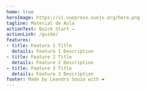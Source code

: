 ```yaml
---
home: true
heroImage: https://v1.vuepress.vuejs.org/hero.png
tagline: Material de Aula
actionText: Quick Start →
actionLink: /guide/
features:
- title: Feature 1 Title
  details: Feature 1 Description
- title: Feature 2 Title
  details: Feature 2 Description
- title: Feature 3 Title
  details: Feature 3 Description
footer: Made by Leandro Souza with ❤️
---
```

